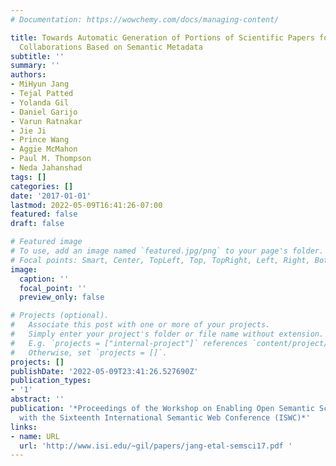 ```yaml
---
# Documentation: https://wowchemy.com/docs/managing-content/

title: Towards Automatic Generation of Portions of Scientific Papers for Large Multi-Institutional
  Collaborations Based on Semantic Metadata
subtitle: ''
summary: ''
authors:
- MiHyun Jang
- Tejal Patted
- Yolanda Gil
- Daniel Garijo
- Varun Ratnakar
- Jie Ji
- Prince Wang
- Aggie McMahon
- Paul M. Thompson
- Neda Jahanshad
tags: []
categories: []
date: '2017-01-01'
lastmod: 2022-05-09T16:41:26-07:00
featured: false
draft: false

# Featured image
# To use, add an image named `featured.jpg/png` to your page's folder.
# Focal points: Smart, Center, TopLeft, Top, TopRight, Left, Right, BottomLeft, Bottom, BottomRight.
image:
  caption: ''
  focal_point: ''
  preview_only: false

# Projects (optional).
#   Associate this post with one or more of your projects.
#   Simply enter your project's folder or file name without extension.
#   E.g. `projects = ["internal-project"]` references `content/project/deep-learning/index.md`.
#   Otherwise, set `projects = []`.
projects: []
publishDate: '2022-05-09T23:41:26.527690Z'
publication_types:
- '1'
abstract: ''
publication: '*Proceedings of the Workshop on Enabling Open Semantic Science, co-located
  with the Sixteenth International Semantic Web Conference (ISWC)*'
links:
- name: URL
  url: 'http://www.isi.edu/~gil/papers/jang-etal-semsci17.pdf '
---
```


